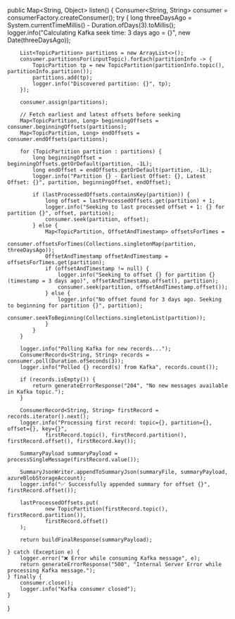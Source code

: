 public Map<String, Object> listen() {
    Consumer<String, String> consumer = consumerFactory.createConsumer();
    try {
        long threeDaysAgo = System.currentTimeMillis() - Duration.ofDays(3).toMillis();
        logger.info("Calculating Kafka seek time: 3 days ago = {}", new Date(threeDaysAgo));

        List<TopicPartition> partitions = new ArrayList<>();
        consumer.partitionsFor(inputTopic).forEach(partitionInfo -> {
            TopicPartition tp = new TopicPartition(partitionInfo.topic(), partitionInfo.partition());
            partitions.add(tp);
            logger.info("Discovered partition: {}", tp);
        });

        consumer.assign(partitions);

        // Fetch earliest and latest offsets before seeking
        Map<TopicPartition, Long> beginningOffsets = consumer.beginningOffsets(partitions);
        Map<TopicPartition, Long> endOffsets = consumer.endOffsets(partitions);

        for (TopicPartition partition : partitions) {
            long beginningOffset = beginningOffsets.getOrDefault(partition, -1L);
            long endOffset = endOffsets.getOrDefault(partition, -1L);
            logger.info("Partition {} - Earliest Offset: {}, Latest Offset: {}", partition, beginningOffset, endOffset);

            if (lastProcessedOffsets.containsKey(partition)) {
                long offset = lastProcessedOffsets.get(partition) + 1;
                logger.info("Seeking to last processed offset + 1: {} for partition {}", offset, partition);
                consumer.seek(partition, offset);
            } else {
                Map<TopicPartition, OffsetAndTimestamp> offsetsForTimes =
                        consumer.offsetsForTimes(Collections.singletonMap(partition, threeDaysAgo));
                OffsetAndTimestamp offsetAndTimestamp = offsetsForTimes.get(partition);
                if (offsetAndTimestamp != null) {
                    logger.info("Seeking to offset {} for partition {} (timestamp = 3 days ago)", offsetAndTimestamp.offset(), partition);
                    consumer.seek(partition, offsetAndTimestamp.offset());
                } else {
                    logger.info("No offset found for 3 days ago. Seeking to beginning for partition {}", partition);
                    consumer.seekToBeginning(Collections.singletonList(partition));
                }
            }
        }

        logger.info("Polling Kafka for new records...");
        ConsumerRecords<String, String> records = consumer.poll(Duration.ofSeconds(3));
        logger.info("Polled {} record(s) from Kafka", records.count());

        if (records.isEmpty()) {
            return generateErrorResponse("204", "No new messages available in Kafka topic.");
        }

        ConsumerRecord<String, String> firstRecord = records.iterator().next();
        logger.info("Processing first record: topic={}, partition={}, offset={}, key={}",
                firstRecord.topic(), firstRecord.partition(), firstRecord.offset(), firstRecord.key());

        SummaryPayload summaryPayload = processSingleMessage(firstRecord.value());

        SummaryJsonWriter.appendToSummaryJson(summaryFile, summaryPayload, azureBlobStorageAccount);
        logger.info("✅ Successfully appended summary for offset {}", firstRecord.offset());

        lastProcessedOffsets.put(
                new TopicPartition(firstRecord.topic(), firstRecord.partition()),
                firstRecord.offset()
        );

        return buildFinalResponse(summaryPayload);

    } catch (Exception e) {
        logger.error("❌ Error while consuming Kafka message", e);
        return generateErrorResponse("500", "Internal Server Error while processing Kafka message.");
    } finally {
        consumer.close();
        logger.info("Kafka consumer closed");
    }
}
